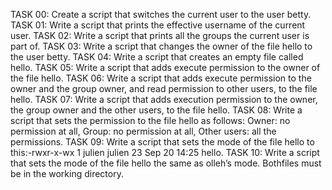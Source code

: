 TASK 00: Create a script that switches the current user to the user betty.
TASK 01: Write a script that prints the effective username of the current user.
TASK 02: Write a script that prints all the groups the current user is part of.
TASK 03: Write a script that changes the owner of the file hello to the user betty.
TASK 04: Write a script that creates an empty file called hello.
TASK 05: Write a script that adds execute permission to the owner of the file hello.
TASK 06: Write a script that adds execute permission to the owner and the group owner, and read permission to other users, to the file hello.
TASK 07: Write a script that adds execution permission to the owner, the group owner and the other users, to the file hello.
TASK 08: Write a script that sets the permission to the file hello as follows: Owner: no permission at all, Group: no permission at all, Other users: all the permissions.
TASK 09: Write a script that sets the mode of the file hello to this:-rwxr-x-wx 1 julien julien 23 Sep 20 14:25 hello.
TASK 10: Write a script that sets the mode of the file hello the same as olleh’s mode. Bothfiles must be in the working directory.
